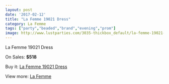 ```yaml
---
layout: post
date: '2017-02-12'
title: "La Femme 19021 Dress"
category: La Femme
tags: ["party","beaded","brand","evening","prom"]
image: http://www.lustparties.com/3035-thickbox_default/la-femme-19021-dress.jpg
---
```

La Femme 19021 Dress

On Sales: **$518**
<a href="https://www.lustparties.com/en/la-femme/994-la-femme-19021-dress.html"><amp-img layout="responsive" width="600" height="600" src="//www.lustparties.com/3035-thickbox_default/la-femme-19021-dress.jpg" alt="La Femme 19021 Dress 0" /></a>
<a href="https://www.lustparties.com/en/la-femme/994-la-femme-19021-dress.html"><amp-img layout="responsive" width="600" height="600" src="//www.lustparties.com/3036-thickbox_default/la-femme-19021-dress.jpg" alt="La Femme 19021 Dress 1" /></a>
<a href="https://www.lustparties.com/en/la-femme/994-la-femme-19021-dress.html"><amp-img layout="responsive" width="600" height="600" src="//www.lustparties.com/3037-thickbox_default/la-femme-19021-dress.jpg" alt="La Femme 19021 Dress 2" /></a>

Buy it: [La Femme 19021 Dress](https://www.lustparties.com/en/la-femme/994-la-femme-19021-dress.html "La Femme 19021 Dress")

View more: [La Femme](https://www.lustparties.com/en/4-la-femme "La Femme")